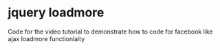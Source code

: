 jquery loadmore
===============

Code for the video tutorial to demonstrate how to code for facebook like ajax loadmore functionlaity
